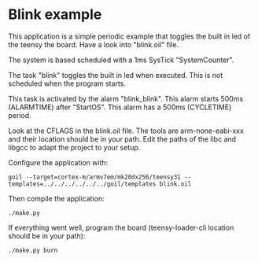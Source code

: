 # Blink example

This application is a simple periodic example that toggles
the built in led of the teensy the board.
Have a look into "blink.oil" file.

The system is based scheduled with a 1ms SysTick "SystemCounter".

The task "blink" toggles the built in led when executed.
This is not scheduled when the program starts.

This task is activated by the alarm "blink_blink".
This alarm starts 500ms (ALARMTIME) after "StartOS".
This alarm has a 500ms (CYCLETIME) period.

Look at the CFLAGS in the blink.oil file. The tools are arm-none-eabi-xxx and their location should be in your path. Edit the paths of the libc and libgcc to adapt the project to your setup.

Configure the application with:

```
goil --target=cortex-m/armv7em/mk20dx256/teensy31 --templates=../../../../../../goil/templates blink.oil
```

Then compile the application:

`./make.py`

If everything went well, program the board (teensy-loader-cli location should be in your path):

`./make.py burn`
